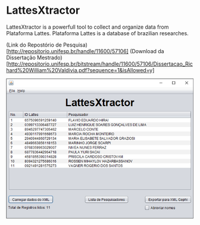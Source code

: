 # LattesXtractor
LattesXtractor is a powerfull tool to collect and organize data from Plataforma Lattes. Plataforma Lattes is a database of brazilian researches.

(Link do Repostório de Pesquisa)[http://repositorio.unifesp.br/handle/11600/57106]
(Download da Dissertação Mestrado)[http://repositorio.unifesp.br/bitstream/handle/11600/57106/Dissertacao_Richard%20William%20Valdivia.pdf?sequence=1&isAllowed=y]

<img src="https://github.com/rwvaldivia/LattesXtractor/blob/master/LAttesXtractor.png">
